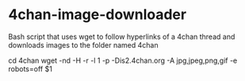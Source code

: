 # 4chan-image-downloader
Bash script that uses wget to follow hyperlinks of a 4chan thread and downloads images to the folder named 4chan

cd 4chan
wget -nd -H -r -l 1 -p -Dis2.4chan.org -A jpg,jpeg,png,gif -e robots=off $1
